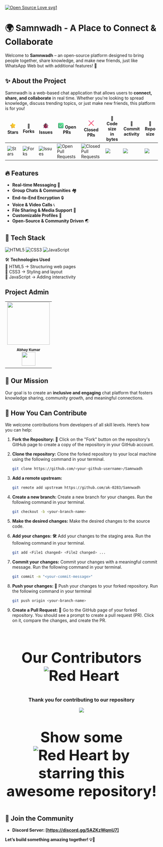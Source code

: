 [![Open Source Love svg1](https://badges.frapsoft.com/os/v1/open-source.svg?v=103)](https://github.com/ellerbrock/open-source-badges/)

# 🌍 Samnwadh - A Place to Connect & Collaborate

Welcome to **Samnwadh** – an open-source platform designed to bring people together, share knowledge, and make new friends, just like WhatsApp Web but with additional features! 🚀

## ✨ About the Project
Samnwadh is a web-based chat application that allows users to **connect, share, and collaborate** in real time. Whether you're looking to spread knowledge, discuss trending topics, or just make new friends, this platform is for you!



<table align="center">
    <thead align="center">
        <tr border: 1px;>
            <td><b><img src="https://raw.githubusercontent.com/Tarikul-Islam-Anik/tarikul-islam-anik/main/assets/images/Star.png" width="20" height="20"> Stars</b></td>
            <td><b>🍴 Forks</b></td>
            <td><b><img src="https://raw.githubusercontent.com/Tarikul-Islam-Anik/tarikul-islam-anik/main/assets/images/Lady%20Beetle.png" width="20" height="20"> Issues</b></td>
            <td><b><img src="https://raw.githubusercontent.com/Tarikul-Islam-Anik/tarikul-islam-anik/main/assets/images/Check%20Mark%20Button.png" width="20" height="20"> Open PRs</b></td>
            <td><b><img src="https://raw.githubusercontent.com/Tarikul-Islam-Anik/tarikul-islam-anik/main/assets/images/Cross%20Mark.png" width="20" height="20"> Closed PRs</b></td>
            <td><b>🔧 Code size in bytes</b></td>
            <td><b>💾 Commit activity</b></td>
            <td><b>🔢 Repo size</b></td>
        </tr>
     </thead>
    <tbody>
         <tr>
            <td><img alt="Stars" src="https://img.shields.io/github/stars/ak-0283/Samnwadh?style=flat&logo=github"/></td>
             <td><img alt="Forks" src="https://img.shields.io/github/forks/ak-0283/Samnwadh?style=flat&logo=github"/></td>
            <td><img alt="Issues" src="https://img.shields.io/github/issues/ak-0283/Samnwadh?style=flat&logo=github"/></td>
            <td><img alt="Open Pull Requests" src="https://img.shields.io/github/issues-pr/ak-0283/Samnwadh?style=flat&logo=github"/></td>
           <td><img alt="Closed Pull Requests" src="https://img.shields.io/github/issues-pr-closed/ak-0283/Samnwadh?style=flat&color=critical&logo=github"/></td>
             <td><b><img src="https://img.shields.io/github/languages/code-size/ak-0283/Samnwadh?logo=github"></b></td>
            <td><b><img src="https://img.shields.io/github/commit-activity/m/ak-0283/Samnwadh?color=bluevoilet&logo=github)"></b></td>
            <td><b><img src="https://img.shields.io/github/repo-size/ak-0283/Samnwadh?logo=github"></b></td>
        </tr>
    </tbody>
</table>

## 🔥 Features
- **Real-time Messaging** 💬
- **Group Chats & Communities** 🏘️
- **End-to-End Encryption** 🔒
- **Voice & Video Calls** 📞
- **File Sharing & Media Support** 📂
- **Customizable Profiles** 👤
- **Open-Source & Community Driven** 🌏

## 🚀 Tech Stack

![HTML5](https://img.shields.io/badge/HTML5-E34F26?style=for-the-badge&logo=html5&logoColor=white)
![CSS3](https://img.shields.io/badge/CSS3-1572B6?style=for-the-badge&logo=css3&logoColor=white)
![JavaScript](https://img.shields.io/badge/JavaScript-F7DF1E?style=for-the-badge&logo=javascript&logoColor=black)

🛠️ **Technologies Used**  
🔹 HTML5 → Structuring web pages  
🔹 CSS3 → Styling and layout  
🔹 JavaScript → Adding interactivity  


<h2>Project Admin</h2>

<table>
<tr>
<td align="center">
<a href="https://github.com/ak-0283/"><img src="https://media.licdn.com/dms/image/v2/D5603AQFsqQ3v6sxQ1Q/profile-displayphoto-shrink_800_800/B56ZPj8bXbHoAc-/0/1734696090183?e=1743638400&v=beta&t=akJnzwUoZixV7kU2Zq-eiIYQDLn-0jcmbUDLwmY7UAU&size=64" height="140px" width="140px" ></a><br><sub><b>Abhay Kumar</b><br><a href="https://www.linkedin.com/in/abhay-kumar-117b4327b/"><img src="https://github-production-user-asset-6210df.s3.amazonaws.com/73993775/278833250-adb040ea-e3ef-446e-bcd4-3e8d7d4c0176.png" width="45px" height="45px"></a></sub>
</td>
</tr>
</table>

## 🎯 Our Mission
Our goal is to create an **inclusive and engaging** chat platform that fosters knowledge sharing, community growth, and meaningful connections.

## 🤝 How You Can Contribute
We welcome contributions from developers of all skill levels. Here’s how you can help:

1. **Fork the Repository: 📂**
   Click on the "Fork" button on the repository's GitHub page to create a copy of the repository in your GitHub account.

2. **Clone the repository:**
   Clone the forked repository to your local machine using the following command in your terminal.
   ```bash
   git clone https://github.com/<your-github-username>/Samnwadh
   ```
3. **Add a remote upstream:**
   ```bash
   git remote add upstream https://github.com/ak-0283/Samnwadh
   ```
4. **Create a new branch:**
   Create a new branch for your changes. Run the following command in your terminal.
   ```bash
   git checkout -b <your-branch-name>
   ```
5. **Make the desired changes:**
   Make the desired changes to the source code.

6. **Add your changes: 🛠️**
   Add your changes to the staging area. Run the following command in your terminal.
   ```bash
   git add <File1 changed> <File2 changed> ...
   ```
7. **Commit your changes:**
   Commit your changes with a meaningful commit message. Run the following command in your terminal.
   ```bash
   git commit -m "<your-commit-message>"
   ```
8. **Push your changes: 🚀**
   Push your changes to your forked repository. Run the following command in your terminal
   ```bash
   git push origin <your-branch-name>
   ```
9. **Create a Pull Request: 🤝**
   Go to the GitHub page of your forked repository. You should see a prompt to create a pull request (PR). Click on it, compare the changes, and create the PR.
<br><br>


<div align="center">
  <h2 style="font-size:3rem;">Our Contributors <img src="https://raw.githubusercontent.com/Tarikul-Islam-Anik/Animated-Fluent-Emojis/master/Emojis/Smilies/Red%20Heart.png" alt="Red Heart" width="40" height="40" /></h2>
  <h3>Thank you for contributing to our repository</h3>

<!-- <a href="https://github.com/ak-0283/Samnwadh/graphs/contributors"> -->
<a href="https://github.com/ak-0283/Samnwadh/graphs/contributors"></a>
<img src="https://contributors-img.web.app/image?repo=ak-0283/Samnwadh"/>
  
  </a>
<p style="font-family:var(--ff-philosopher);font-size:3rem;"><b> Show some <img src="https://raw.githubusercontent.com/Tarikul-Islam-Anik/Animated-Fluent-Emojis/master/Emojis/Smilies/Red%20Heart.png" alt="Red Heart" width="40" height="40" /> by starring this awesome repository!

</div>



## 📢 Join the Community
- **Discord Server**: [https://discord.gg/5AZKzWqmU7]

Let’s build something amazing together! 💡🚀
